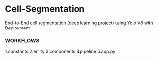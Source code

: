 # Cell-Segmentation
End-to-End cell segmentation (deep learning project) using Yolo V8 with Deployment

### WORKFLOWS
1.constants
2.entity
3.components
4.pipeline
5.app.py